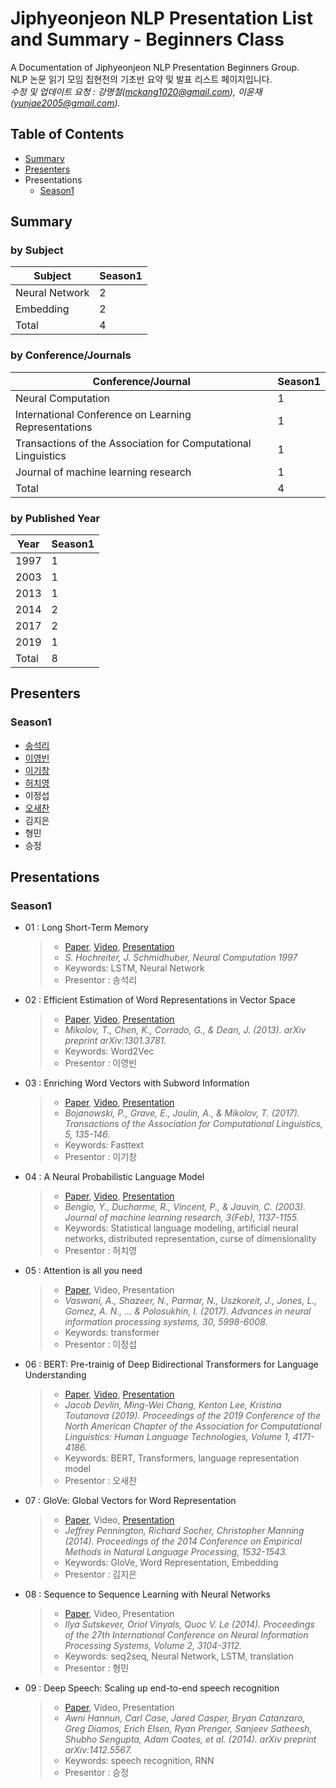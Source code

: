 # Jiphyeonjeon NLP Presentation List and Summary - Beginners Class
A Documentation of Jiphyeonjeon NLP Presentation Beginners Group.<br>
NLP 논문 읽기 모임 집현전의 기초반 요약 및 발표 리스트 페이지입니다.<br>
*수정 및 업데이트 요청 : 강명철(mckang1020@gmail.com), 이윤재(yunjae2005@gmail.com).*

## Table of Contents
- [Summary](#Summary)
- [Presenters](#Presenters)
- Presentations
  - [Season1](#Season1)

## Summary
### by Subject
| Subject | Season1 |
|---|---|
| Neural Network | 2 |
| Embedding | 2 |
| Total | 4 |

### by Conference/Journals
| Conference/Journal | Season1 |
| --- | --- |
| Neural Computation | 1 |
| International Conference on Learning Representations | 1 |
| Transactions of the Association for Computational Linguistics | 1 |
| Journal of machine learning research | 1 |
| Total | 4 |

### by Published Year
| Year | Season1 |
| --- | --- |
| 1997 | 1 |
| 2003 | 1 |
| 2013 | 1 |
| 2014 | 2 |
| 2017 | 2 |
| 2019 | 1 |
| Total | 8 |

## Presenters
### Season1
- [송석리](https://www.youtube.com/channel/UCi_yBLEHaNd_kqRtGn3HHsQ)
- [이영빈](https://www.youtube.com/watch?v=o-2kfiZP7Z8&feature=youtu.be)
- [이기창](https://www.youtube.com/watch?v=7pDB9zqwxhs)
- [허치영](https://www.youtube.com/watch?v=EWMNCTpfsLI&feature=youtu.be)
- 이정섭
- [오새찬](https://www.youtube.com/watch?v=EbXJ7OT6utQ)
- 김지은
- 형민
- 승정

## Presentations
### Season1
- 01 : Long Short-Term Memory
	> - [Paper](https://www.mitpressjournals.org/doi/abs/10.1162/neco.1997.9.8.1735), [Video](https://youtu.be/HHKSCkPEQfw), [Presentation](https://github.com/jiphyeonjeon/nlp-review/blob/main/Beginners/Season%201/presentation/01.%20LSTM%20논문%20리뷰%20(석리님).pdf)
	> - *S. Hochreiter, J. Schmidhuber,  Neural Computation 1997*
	> - Keywords: LSTM, Neural Network
	> - Presentor : 송석리
- 02 : Efficient Estimation of Word Representations in Vector Space
	> - [Paper](https://arxiv.org/pdf/1301.3781.pdf), [Video](https://www.youtube.com/watch?v=o-2kfiZP7Z8&feature=youtu.be), [Presentation](https://github.com/jiphyeonjeon/nlp-review/blob/main/Beginners/Season%201/presentation/02.%20Word2Vec%20%EB%85%BC%EB%AC%B8%20%EB%A6%AC%EB%B7%B0%20(%EC%9D%B4%EC%98%81%EB%B9%88%20%EB%8B%98).pdf)
	> - *Mikolov, T., Chen, K., Corrado, G., & Dean, J. (2013). arXiv preprint arXiv:1301.3781.*
	> - Keywords: Word2Vec
	> - Presentor : 이영빈
- 03 : Enriching Word Vectors with Subword Information
	> - [Paper](https://www.mitpressjournals.org/doi/pdf/10.1162/tacl_a_00051), [Video](https://www.youtube.com/watch?v=7pDB9zqwxhs), [Presentation](https://github.com/jiphyeonjeon/nlp-review/blob/main/Beginners/Season%201/presentation/03.%20FastText%20%EB%85%BC%EB%AC%B8%20%EB%A6%AC%EB%B7%B0%20(%EC%9D%B4%EA%B8%B0%EC%B0%BD%20%EB%8B%98).pdf)
	> - *Bojanowski, P., Grave, E., Joulin, A., & Mikolov, T. (2017). Transactions of the Association for Computational Linguistics, 5, 135-146.*
	> - Keywords: Fasttext 
	> - Presentor : 이기창
- 04 : A Neural Probabilistic Language Model
	> - [Paper](https://www.jmlr.org/papers/volume3/bengio03a/bengio03a.pdf), [Video](https://www.youtube.com/watch?v=EWMNCTpfsLI&feature=youtu.be), [Presentation](https://github.com/jiphyeonjeon/nlp-review/blob/main/Beginners/Season%201/presentation/04.%20A%20Neural%20Probabilistic%20Language%20Model%20논문%20리뷰%20pdf%20ver.%20(허치영%20님).pdf)
	> - *Bengio, Y., Ducharme, R., Vincent, P., & Jauvin, C. (2003). Journal of machine learning research, 3(Feb), 1137-1155.*
	> - Keywords: Statistical language modeling, artificial neural networks, distributed representation, curse of dimensionality
	> - Presentor : 허치영
- 05 : Attention is all you need 
	> - [Paper](https://proceedings.neurips.cc/paper/2017/file/3f5ee243547dee91fbd053c1c4a845aa-Paper.pdf), Video, Presentation
	> - *Vaswani, A., Shazeer, N., Parmar, N., Uszkoreit, J., Jones, L., Gomez, A. N., ... & Polosukhin, I. (2017). Advances in neural information processing systems, 30, 5998-6008.*
	> - Keywords: transformer
	> - Presentor : 이정섭
- 06 : BERT: Pre-trainig of Deep Bidirectional Transformers for Language Understanding 
	> - [Paper](https://arxiv.org/abs/1810.04805), [Video](https://www.youtube.com/watch?v=EbXJ7OT6utQ), [Presentation](https://github.com/jiphyeonjeon/nlp-review/blob/main/Beginners/Season%201/presentation/06.%20BERT%20%EB%85%BC%EB%AC%B8%20%EB%A6%AC%EB%B7%B0%20(%EC%98%A4%EC%83%88%EC%B0%AC%20%EB%8B%98).pdf)
	> - *Jacob Devlin, Ming-Wei Chang, Kenton Lee, Kristina Toutanova (2019). Proceedings of the 2019 Conference of the North American Chapter of the Association for Computational Linguistics: Human Language Technologies, Volume 1, 4171-4186.*
	> - Keywords: BERT, Transformers, language representation model
	> - Presentor : 오새찬
- 07 : GloVe: Global Vectors for Word Representation 
	> - [Paper](https://www.aclweb.org/anthology/D14-1162/), Video, [Presentation](https://github.com/jiphyeonjeon/nlp-review/blob/main/Beginners/Season%201/presentation/07.%20GloVe%20%EB%85%BC%EB%AC%B8%20%EB%A6%AC%EB%B7%B0%20(%EA%B9%80%EC%A7%80%EC%9D%80%20%EB%8B%98).pdf)
	> - *Jeffrey Pennington, Richard Socher, Christopher Manning (2014). Proceedings of the 2014 Conference on Empirical Methods in Natural Language Processing, 1532-1543.*
	> - Keywords: GloVe, Word Representation, Embedding
	> - Presentor : 김지은
- 08 : Sequence to Sequence Learning with Neural Networks 
	> - [Paper](https://dl.acm.org/doi/10.5555/2969033.2969173), Video, Presentation
	> - *Ilya Sutskever, Oriol Vinyals, Quoc V. Le (2014). Proceedings of the 27th International Conference on Neural Information Processing Systems, Volume 2, 3104-3112.*
	> - Keywords: seq2seq, Neural Network, LSTM, translation
	> - Presentor : 형민
- 09 : Deep Speech: Scaling up end-to-end speech recognition 
	> - [Paper](https://arxiv.org/abs/1412.5567), Video, Presentation
	> - *Awni Hannun, Carl Case, Jared Casper, Bryan Catanzaro, Greg Diamos, Erich Elsen, Ryan Prenger, Sanjeev Satheesh, Shubho Sengupta, Adam Coates, et al. (2014). arXiv preprint arXiv:1412.5567.*
	> - Keywords: speech recognition, RNN
	> - Presentor : 승정
